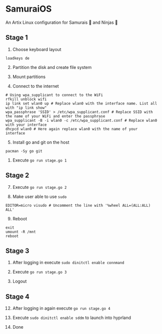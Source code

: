 # SamuraiOS

An Artix Linux configuration for Samurais 👹 and Ninjas 🥷

## Stage 1

1. Choose keyboard layout
```
loadkeys de
```

2. Partition the disk and create file system

3. Mount partitions

4. Connect to the internet
```
# Using wpa_supplicant to connect to the WiFi
rfkill unblock wifi
ip link set wlan0 up # Replace wlan0 with the interface name. List all with "ip link show"
wpa_passphrase 'SSID' > /etc/wpa_supplicant.conf # Replace SSID with the name of your WiFi and enter the passphrase
wpa_supplicant -B -i wlan0 -c /etc/wpa_supplicant.conf # Replace wlan0 with your interface
dhcpcd wlan0 # Here again replace wlan0 with the name of your interface
```
5. Install go and git on the host
```
pacman -Sy go git
```

1. Execute `go run stage.go 1`

## Stage 2

7. Execute `go run stage.go 2`

8. Make user able to use `sudo`
```
EDITOR=micro visudo # Uncomment the line with '%wheel ALL=(ALL:ALL) ALL'
```

9.  Reboot
```
exit
umount -R /mnt
reboot
```

## Stage 3

1.  After logging in execute `sudo dinitctl enable connmand`

2. Execute `go run stage.go 3`

3.  Logout

## Stage 4

12. After logging in again execute `go run stage.go 4`

13. Execute `sudo dinitctl enable sddm` to launch into hyprland

14. Done
